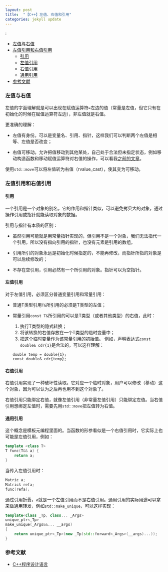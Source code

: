 ```yaml
---
layout: post
title:  "【C++】左值、右值和引用"
categories: jekyll update
---
```


:
<!-- vim-markdown-toc GFM -->

* [左值与右值](#左值与右值)
* [左值引用和右值引用](#左值引用和右值引用)
    * [引用](#引用)
    * [左值引用](#左值引用)
    * [右值引用](#右值引用)
    * [通用引用](#通用引用)
* [参考文献](#参考文献)

<!-- vim-markdown-toc -->

### 左值与右值

左值的字面理解就是可以出现在赋值运算符`=`左边的值（常量是左值，但它只有在初始化的时候在赋值运算符左边），非左值就是右值。

更准确的理解：

- 左值有身份。可以是变量名、引用、指针，这样我们可以判断两个左值是相等、左值是否改变；

- 右值可移动。允许把值移动到其他某处，自己处于合法但未指定状态，例如移动构造函数和移动赋值运算符对右值的操作，可以看我[之前的文章](https://literaryno4.github.io/cpp-move-semantic.html)。

使用`std::move`可以将左值转为右值（rvalue_cast），使其变为可移动。

### 左值引用和右值引用

#### 引用

一个引用是一个对象的别名，它的作用和指针类似，可以避免拷贝大的对象，通过操作引用或指针就能读取对象的数据。

引用与指针有本质的区别：

- 虽然引用可能就是用常量指针实现的，但引用不是一个对象，我们无法指代一个引用，所以没有指向引用的指针，也没有元素是引用的数组。

- 引用所引的对象永远是初始化时候指定的，不能再修改，而指针所指的对象是可以后续修改的；

- 不存在空引用，引用必然有一个所引用的对象。指针可以为空指针。

#### 左值引用

对于左值引用，必须区分普通变量引用和常量引用：

- 普通T类型引用`T&`所引用的必须是T类型的左值；

- 常量引用`const T&`所引用的可以是T类型（或者其他类型）的右值，此时：
  1. 执行T类型的隐式转换；
  2. 将该转换的右值存放在一个T类型的临时变量中；
  3. 把这个临时变量作为该常量引用的初始值。
  例如，声明表达式`const double& cdr{1}`是合法的，可以这样理解：
  ```
  double temp = double{1};
  const double& cdr{temp};
  ```

#### 右值引用

右值引用实现了一种破坏性读取。它对应一个临时对象，用户可以修改（移动）这个对象，因为可以认为之后再也用不到这个对象了。

右值引用只能绑定右值，就像左值引用（非常量左值引用）只能绑定左值。当右值引用想绑定左值时，需要先用`std::move`把左值转为右值。

#### 通用引用

这个概念是模板元编程里面的。当函数的形参看似是一个右值引用时，它实际上也可能是左值引用，例如：
```c++ 
template <class T>
T func(T&& a) {
    return a;
}
```
当传入左值引用时：
```c++
Matric a;
Matric& refa;
func(refa);
```
通过引用折叠，a就是一个左值引用而不是右值引用。通用引用的实际用途可以拿来做通用转发，例如`std::make_unique`，可以这样实现：
```c++
template<class _Tp, class... _Args>
unique_ptr<_Tp>
make_unique(_Args&&... __args)
{
    return unique_ptr<_Tp>(new _Tp(std::forward<_Args>(__args)...));
}
```

### 参考文献

- [C++程序设计语言](https://book.douban.com/subject/26857943/)



